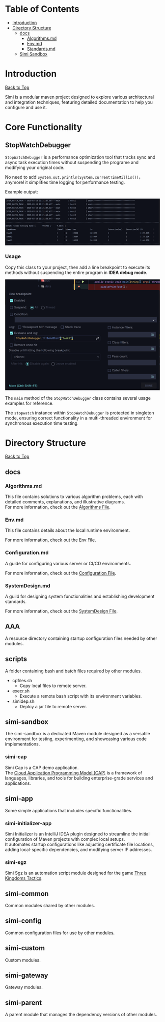 # Table of Contents
- [Introduction](#introduction)
- [Directory Structure](#directory-structure)
  - [docs](#docs)
    - [Algorithms.md](#algorithmsmd)
    - [Env.md](#envmd)
    - [Standards.md](#standardsmd)
  - [Simi Sandbox](#simi-sandbox)
# Introduction
[Back to Top](#table-of-contents) 

Simi is a modular maven project designed to explore various architectural and integration techniques, featuring detailed documentation to help you configure and use it.
# Core Functionality
## StopWatchDebugger
`StopWatchDebugger` is a performance optimization tool that tracks sync and async task execution times without suspending the programe and modifying your original code.

No need to add `System.out.println(System.currentTimeMillis());` anymore! it simplifies time logging for performance testing.

Example output:

![](./docs/assets/main/swt1.png)

### Usage

Copy this class to your project, then add a line breakpoint to execute its methods without suspending the entire program in **IDEA debug mode**.

![](./docs/assets/main/swt2.png)

The `main` method of the `StopWatchDebugger` class contains several usage examples for reference.

The `stopwatch` instance within `StopWatchDebugger` is protected in singleton mode, ensuring correct functionality in a multi-threaded environment for synchronous execution time testing.

# Directory Structure
[Back to Top](#table-of-contents)
## docs
### Algorithms.md
This file contains solutions to various algorithm problems, each with detailed comments, explanations, and illustrative diagrams.  
For more information, check out the [Algorithms File](docs/Algorithms.md).

### Env.md
This file contains details about the local runtime environment.

For more information, check out the [Env File](docs/Env.md).

### Configuration.md
A guide for configuring various server or CI/CD environments.

For more information, check out the [Configuration File](docs/Configuration.md).
### SystemDesign.md
A guild for designing system functionalities and establishing development standards.

For more information, check out the [SystemDesign File](docs/SystemDesign.md).
## AAA 
A resource directory containing startup configuration files needed by other modules.

## scripts
A folder containing bash and batch files required by other modules.
* cpfiles.sh
  - Copy local files to remote server.
* execr.sh
  - Execute a remote bash script with its environment variables.
* simidep.sh 
  - Deploy a jar file to remote server.

## simi-sandbox
The simi-sandbox is a dedicated Maven module designed as a versatile environment for testing, experimenting, and showcasing various code implementations.

### simi-cap  
Simi Cap is a CAP demo application.  
The [Cloud Application Programming Model (CAP)](https://cap.cloud.sap/docs/java/getting-started) is a framework of languages, libraries, and tools for building enterprise-grade services and applications.

## simi-app
Some simple applications that includes specific functionalities.

### simi-initializer-app  
Simi Initializer is an IntelliJ IDEA plugin designed to streamline the initial configuration of Maven projects with complex local setups.  
It automates startup configurations like adjusting certificate file locations, adding local-specific dependencies, and modifying server IP addresses.

### simi-sgz  
Simi Sgz is an automation script module designed for the game <a href="https://sangokushi.qookkagames.jp">Three Kingdoms Tactics<a/>.

## simi-common
Common modules shared by other modules.

## simi-config
Common configuration files for use by other modules.

## simi-custom
Custom modules.

## simi-gateway
Gateway modules.

## simi-parent
A parent module that manages the dependency versions of other modules.